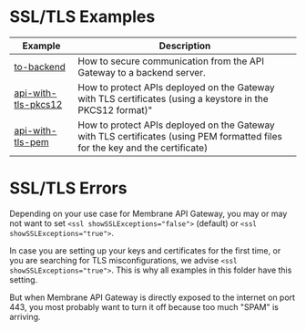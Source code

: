 # SSL/TLS Examples

| Example                                    | Description                                                                                                                   |
|--------------------------------------------|-------------------------------------------------------------------------------------------------------------------------------|
| [to-backend](to-backend)                   | How to secure communication from the API Gateway to a backend server.                                                         |
| [api-with-tls-pkcs12](api-with-tls-pkcs12) | How to protect APIs deployed on the Gateway with TLS certificates (using a keystore in the PKCS12 format)"                    |
| [api-with-tls-pem](api-with-tls-pem)       | How to protect APIs deployed on the Gateway with TLS certificates (using PEM formatted files for the key and the certificate) |

# SSL/TLS Errors
Depending on your use case for Membrane API Gateway, you may or may not want to set `<ssl showSSLExceptions="false">` (default) or `<ssl showSSLExceptions="true">`.

In case you are setting up your keys and certificates for the first time, or you are searching for TLS misconfigurations,
we advise `<ssl showSSLExceptions="true">`. This is why all examples in this folder have this setting.

But when Membrane API Gateway is directly exposed to the internet on port 443, you most probably want to turn it off because too much "SPAM" is arriving.

